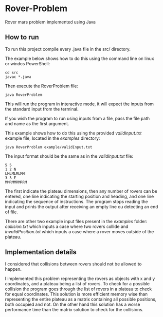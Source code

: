 # Rover-Problem
Rover mars problem implemented using Java

## How to run

To run this project compile every .java file in the src/ directory.

The example below shows how to do this using the command line on linux or windos PowerShell:

```
cd src
javac *.java
```

Then execute the RoverProblem file:

```
java RoverProblem
```

This will run the program in interactive mode, it will expect the inputs from the standard input from the terminal.

If you wish the program to run using inputs from a file, pass the file path and name as the first argument.

This example shows how to do this using the provided *validInput.txt* example file, located in the *examples* directory:

```
java RoverProblem example/validInput.txt
```

The input format should be the same as in the *validInput.txt* file:

```
5 5 
1 2 N 
LMLMLMLMM
3 3 E 
MMRMMRMRRM
```

The first indicate the plateau dimensions, then any number of rovers can be entered, one line indicating the starting position and heading, and one line indicating the sequence of instructions. The program stops reading the input and prints the output after receiving an empty line ou detecting an end of file.

There are other two example input files present in the *examples* folder: *collision.txt* which inputs a case where two rovers collide and *invalidPosition.txt* which inputs a case where a rover moves outside of the plateau.
## Implementation details

I considered that collisions between rovers should not be allowed to happen.

I implemented this problem representing the rovers as objects with x and y coordinates, and a plateau being a list of rovers. To check for a possible collision the program goes through the list of rovers in a plateau to check for equal coordinates. This solution is more efficient memory wise than representing the entire plateau as a matrix containing all possible positions, both occupied and not. On the other hand this solution has a worse performance time than the matrix solution to check for the collisions.